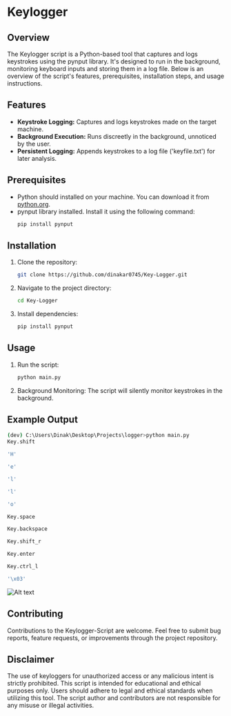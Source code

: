 # Keylogger

## Overview

The Keylogger script is a Python-based tool that captures and logs keystrokes using the pynput library. It's designed to run in the background, monitoring keyboard inputs and storing them in a log file. Below is an overview of the script's features, prerequisites, installation steps, and usage instructions.

## Features

- **Keystroke Logging:** Captures and logs keystrokes made on the target machine.
- **Background Execution:** Runs discreetly in the background, unnoticed by the user.
- **Persistent Logging:** Appends keystrokes to a log file ('keyfile.txt') for later analysis.

## Prerequisites

- Python should installed on your machine. You can download it from [python.org](https://www.python.org/downloads/).
- pynput library installed. Install it using the following command:
    ```bash
    pip install pynput
    ```

## Installation

1. Clone the repository:

    ```bash
    git clone https://github.com/dinakar0745/Key-Logger.git
    ```

2. Navigate to the project directory:

    ```bash
    cd Key-Logger
    ```

3. Install dependencies:

    ```bash
    pip install pynput
    ```

## Usage

1. Run the script:

    ```bash
    python main.py
    ```
2. Background Monitoring:
The script will silently monitor keystrokes in the background.

## Example Output

```bash
(dev) C:\Users\Dinak\Desktop\Projects\logger>python main.py
Key.shift

'H'

'e'

'l'

'l'

'o'

Key.space

Key.backspace

Key.shift_r

Key.enter

Key.ctrl_l

'\x03'
```
![Alt text](image.png)

## Contributing

Contributions to the Keylogger-Script are welcome. Feel free to submit bug reports, feature requests, or improvements through the project repository.

## Disclaimer
The use of keyloggers for unauthorized access or any malicious intent is strictly prohibited. This script is intended for educational and ethical purposes only. Users should adhere to legal and ethical standards when utilizing this tool. The script author and contributors are not responsible for any misuse or illegal activities.